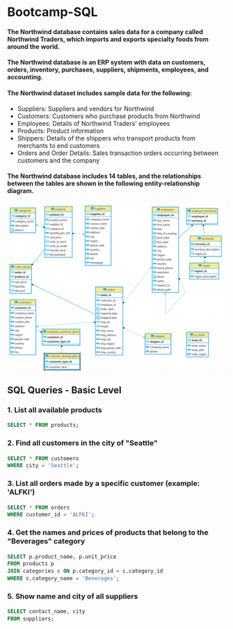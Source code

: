 # Bootcamp-SQL
#### The Northwind database contains sales data for a company called Northwind Traders, which imports and exports specialty foods from around the world.

#### The Northwind database is an ERP system with data on customers, orders, inventory, purchases, suppliers, shipments, employees, and accounting.

#### The Northwind dataset includes sample data for the following:

- Suppliers: Suppliers and vendors for Northwind
- Customers: Customers who purchase products from Northwind
- Employees: Details of Northwind Traders' employees
- Products: Product information
- Shippers: Details of the shippers who transport products from merchants to end customers
- Orders and Order Details: Sales transaction orders occurring between customers and the company

#### The Northwind database includes 14 tables, and the relationships between the tables are shown in the following entity-relationship diagram.

![Meu Projeto](images/schema-sql.png)

## SQL Queries - Basic Level
### 1. List all available products

```sql
SELECT * FROM products;
```
### 2. Find all customers in the city of "Seattle"
```sql
SELECT * FROM customers
WHERE city = 'Seattle';
```
### 3. List all orders made by a specific customer (example: 'ALFKI')
```sql
SELECT * FROM orders
WHERE customer_id = 'ALFKI';
```
### 4. Get the names and prices of products that belong to the "Beverages" category
```sql
SELECT p.product_name, p.unit_price
FROM products p
JOIN categories c ON p.category_id = c.category_id
WHERE c.category_name = 'Beverages';
```
### 5. Show name and city of all suppliers
```sql
SELECT contact_name, city
FROM suppliers;
```
